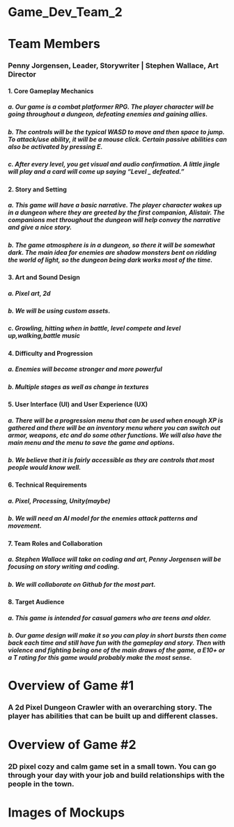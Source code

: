 # Game_Dev_Team_2

# Team Members
### Penny Jorgensen, Leader, Storywriter | Stephen Wallace, Art Director
#### 1. Core Gameplay Mechanics
##### a. Our game is a combat platformer RPG. The player character will be going throughout a dungeon, defeating enemies and gaining allies.
##### b. The controls will be the typical WASD to move and then space to jump. To attack/use ability, it will be a mouse click. Certain passive abilities can also be activated by pressing E. 
##### c. After every level, you get visual and audio confirmation. A little jingle will play and a card will come up saying “Level _ defeated.” 

#### 2. Story and Setting
##### a. This game will have a basic narrative. The player character wakes up in a dungeon where they are greeted by the first companion, Alistair. The companions met throughout the dungeon will help convey the narrative and give a nice story.
##### b. The game atmosphere is in a dungeon, so there it will be somewhat dark. The main idea for enemies are shadow monsters bent on ridding the world of light, so the dungeon being dark works most of the time.

#### 3. Art and Sound Design
##### a. Pixel art, 2d
##### b. We will be using custom assets.
##### c. Growling, hitting when in battle, level compete and level up,walking,battle music  

#### 4. Difficulty and Progression
##### a. Enemies will become stronger and more powerful
##### b. Multiple stages as well as change in textures 

#### 5. User Interface (UI) and User Experience (UX)
##### a. There will be a progression menu that can be used when enough XP is gathered and there will be an inventory menu where you can switch out armor, weapons, etc and do some other functions. We will also have the main menu and the menu to save the game and options.
##### b. We believe that it is fairly accessible as they are controls that most people would know well.

#### 6. Technical Requirements
##### a. Pixel, Processing, Unity(maybe)
##### b. We will need an AI model for the enemies attack patterns and movement.

#### 7. Team Roles and Collaboration
##### a. Stephen Wallace will take on coding and art, Penny Jorgensen will be focusing on story writing and coding.
##### b. We will collaborate on Github for the most part.

#### 8. Target Audience
##### a. This game is intended for casual gamers who are teens and older. 
##### b. Our game design will make it so you can play in short bursts then come back each time and still have fun with the gameplay and story. Then with violence and fighting being one of the main draws of the game, a E10+ or a T rating for this game would probably make the most sense. 

# Overview of Game #1
### A 2d Pixel Dungeon Crawler with an overarching story. The player has abilities that can be built up and different classes.

# Overview of Game #2
### 2D pixel cozy and calm game set in a small town. You can go through your day with your job and build relationships with the people in the town.

# Images of Mockups
